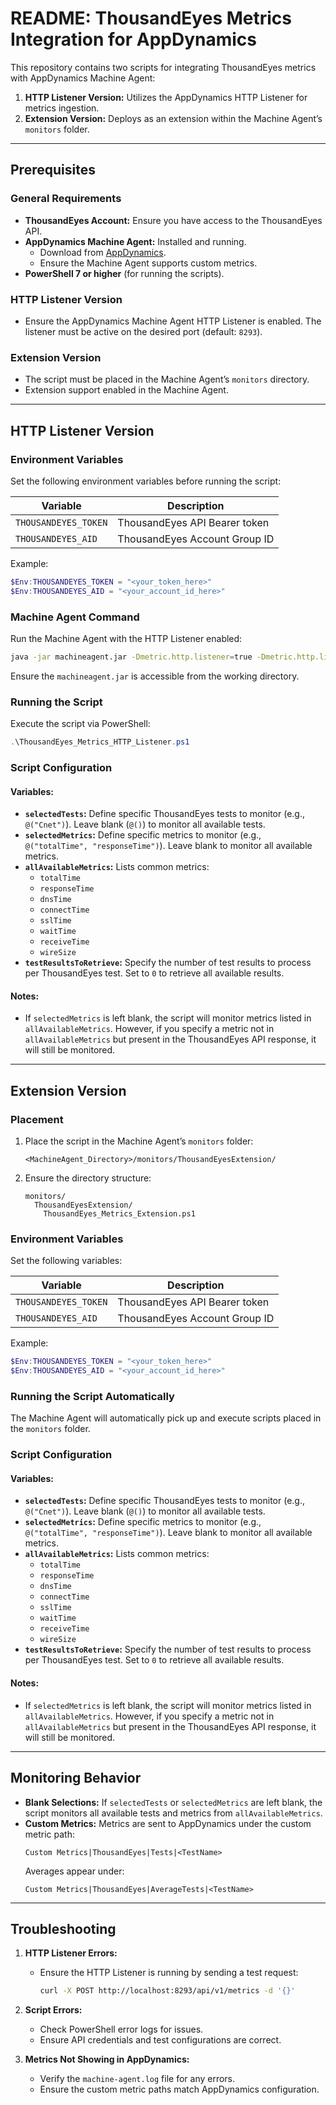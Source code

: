 # README: ThousandEyes Metrics Integration for AppDynamics

This repository contains two scripts for integrating ThousandEyes metrics with AppDynamics Machine Agent:
1. **HTTP Listener Version:** Utilizes the AppDynamics HTTP Listener for metrics ingestion.
2. **Extension Version:** Deploys as an extension within the Machine Agent’s `monitors` folder.

---

## Prerequisites
### General Requirements
- **ThousandEyes Account:** Ensure you have access to the ThousandEyes API.
- **AppDynamics Machine Agent:** Installed and running.
  - Download from [AppDynamics](https://www.appdynamics.com).
  - Ensure the Machine Agent supports custom metrics.
- **PowerShell 7 or higher** (for running the scripts).

### HTTP Listener Version
- Ensure the AppDynamics Machine Agent HTTP Listener is enabled. The listener must be active on the desired port (default: `8293`).

### Extension Version
- The script must be placed in the Machine Agent’s `monitors` directory.
- Extension support enabled in the Machine Agent.

---

## HTTP Listener Version

### Environment Variables
Set the following environment variables before running the script:

| Variable               | Description                                      |
|------------------------|--------------------------------------------------|
| `THOUSANDEYES_TOKEN`   | ThousandEyes API Bearer token                   |
| `THOUSANDEYES_AID`     | ThousandEyes Account Group ID                   |

Example:
```powershell
$Env:THOUSANDEYES_TOKEN = "<your_token_here>"
$Env:THOUSANDEYES_AID = "<your_account_id_here>"
```

### Machine Agent Command
Run the Machine Agent with the HTTP Listener enabled:
```bash
java -jar machineagent.jar -Dmetric.http.listener=true -Dmetric.http.listener.port=8293
```

Ensure the `machineagent.jar` is accessible from the working directory.

### Running the Script
Execute the script via PowerShell:
```powershell
.\ThousandEyes_Metrics_HTTP_Listener.ps1
```

### Script Configuration
#### Variables:
- **`selectedTests`:** Define specific ThousandEyes tests to monitor (e.g., `@("Cnet")`). Leave blank (`@()`) to monitor all available tests.
- **`selectedMetrics`:** Define specific metrics to monitor (e.g., `@("totalTime", "responseTime")`). Leave blank to monitor all available metrics.
- **`allAvailableMetrics`:** Lists common metrics:
  - `totalTime`
  - `responseTime`
  - `dnsTime`
  - `connectTime`
  - `sslTime`
  - `waitTime`
  - `receiveTime`
  - `wireSize`
- **`testResultsToRetrieve`:** Specify the number of test results to process per ThousandEyes test. Set to `0` to retrieve all available results.

#### Notes:
- If `selectedMetrics` is left blank, the script will monitor metrics listed in `allAvailableMetrics`. However, if you specify a metric not in `allAvailableMetrics` but present in the ThousandEyes API response, it will still be monitored.

---

## Extension Version

### Placement
1. Place the script in the Machine Agent’s `monitors` folder:
   ```
   <MachineAgent_Directory>/monitors/ThousandEyesExtension/
   ```
2. Ensure the directory structure:
   ```
   monitors/
     ThousandEyesExtension/
       ThousandEyes_Metrics_Extension.ps1
   ```

### Environment Variables
Set the following variables:

| Variable               | Description                                      |
|------------------------|--------------------------------------------------|
| `THOUSANDEYES_TOKEN`   | ThousandEyes API Bearer token                   |
| `THOUSANDEYES_AID`     | ThousandEyes Account Group ID                   |

Example:
```powershell
$Env:THOUSANDEYES_TOKEN = "<your_token_here>"
$Env:THOUSANDEYES_AID = "<your_account_id_here>"
```

### Running the Script Automatically
The Machine Agent will automatically pick up and execute scripts placed in the `monitors` folder.

### Script Configuration
#### Variables:
- **`selectedTests`:** Define specific ThousandEyes tests to monitor (e.g., `@("Cnet")`). Leave blank (`@()`) to monitor all available tests.
- **`selectedMetrics`:** Define specific metrics to monitor (e.g., `@("totalTime", "responseTime")`). Leave blank to monitor all available metrics.
- **`allAvailableMetrics`:** Lists common metrics:
  - `totalTime`
  - `responseTime`
  - `dnsTime`
  - `connectTime`
  - `sslTime`
  - `waitTime`
  - `receiveTime`
  - `wireSize`
- **`testResultsToRetrieve`:** Specify the number of test results to process per ThousandEyes test. Set to `0` to retrieve all available results.

#### Notes:
- If `selectedMetrics` is left blank, the script will monitor metrics listed in `allAvailableMetrics`. However, if you specify a metric not in `allAvailableMetrics` but present in the ThousandEyes API response, it will still be monitored.

---

## Monitoring Behavior
- **Blank Selections:** If `selectedTests` or `selectedMetrics` are left blank, the script monitors all available tests and metrics from `allAvailableMetrics`.
- **Custom Metrics:** Metrics are sent to AppDynamics under the custom metric path:
  ```
  Custom Metrics|ThousandEyes|Tests|<TestName>
  ```
  Averages appear under:
  ```
  Custom Metrics|ThousandEyes|AverageTests|<TestName>
  ```

---

## Troubleshooting
1. **HTTP Listener Errors:**
   - Ensure the HTTP Listener is running by sending a test request:
     ```bash
     curl -X POST http://localhost:8293/api/v1/metrics -d '{}'
     ```

2. **Script Errors:**
   - Check PowerShell error logs for issues.
   - Ensure API credentials and test configurations are correct.

3. **Metrics Not Showing in AppDynamics:**
   - Verify the `machine-agent.log` file for any errors.
   - Ensure the custom metric paths match AppDynamics configuration.



